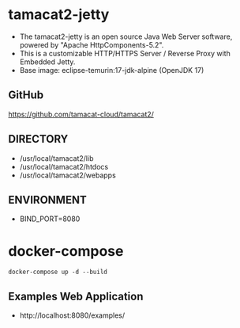 # tamacat2-jetty

- The tamacat2-jetty is an open source Java Web Server software, powered by "Apache HttpComponents-5.2".
- This is a customizable HTTP/HTTPS Server / Reverse Proxy with Embedded Jetty.
- Base image: eclipse-temurin:17-jdk-alpine (OpenJDK 17)

## GitHub
https://github.com/tamacat-cloud/tamacat2/


## DIRECTORY
- /usr/local/tamacat2/lib
- /usr/local/tamacat2/htdocs
- /usr/local/tamacat2/webapps


## ENVIRONMENT
- BIND_PORT=8080

# docker-compose
```
docker-compose up -d --build
```

## Examples Web Application
* http://localhost:8080/examples/
